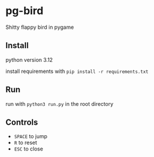 # pg-bird

Shitty flappy bird in pygame

## Install

python version 3.12

install requirements with `pip install -r requirements.txt`

## Run

run with `python3 run.py` in the root directory

## Controls

- `SPACE` to jump
- `R` to reset
- `ESC` to close
